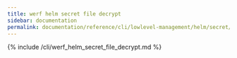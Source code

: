 ```yaml
---
title: werf helm secret file decrypt
sidebar: documentation
permalink: documentation/reference/cli/lowlevel-management/helm/secret/file/decrypt.html
---
```


{% include /cli/werf_helm_secret_file_decrypt.md %}
